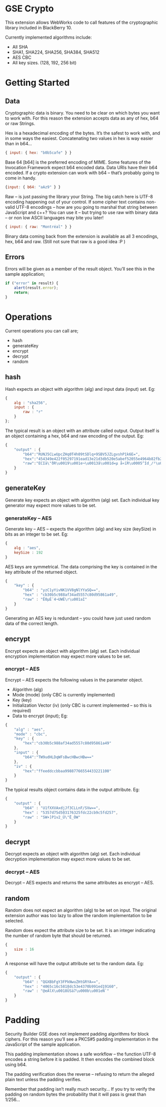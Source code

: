 # GSE Crypto

This extension allows WebWorks code to call features of the cryptographic library included in BlackBerry 10.

Currently implemented algorithms include:
* All SHA
 * SHA1, SHA224, SHA256, SHA384, SHA512
* AES CBC
 * All key sizes. (128, 192, 256 bit)

# Getting Started
## Data

Cryptographic data is binary. You need to be clear on which bytes you want to work with. For this reason the extension accepts data as any of hex, b64 or raw Strings. 

Hex is a hexadecimal encoding of the bytes. It’s the safest to work with, and in some ways the easiest. Concatenating two values in hex is way easier than in b64…

```javascript
{ input: { hex: "b0b5cafe" } }
```

Base 64 [b64] is the preferred encoding of MIME. Some features of the Invocation Framework expect b64 encoded data. Data URIs have their b64 encoded. If a crypto extension can work with b64 – that’s probably going to come in handy.

```javascript
{input: { b64: "aAz9" } }
```

Raw – is just passing the library your String. The big catch here is UTF-8 encoding happening out of your control. If some cipher text contains non-valid UTF-8 encodings – how are you going to marshal that string between JavaScript and c++? You can use it – but trying to use raw with binary data – or non low ASCII languages may bite you later!

```javascript
{ input: { raw: "Montréal" } }
```

Binary data coming back from the extension is available as all 3 encodings, hex, b64 and raw. (Still not sure that raw is a good idea :P )

## Errors

Errors will be given as a member of the result object. You’ll see this in the sample application;

```javascript
if ("error" in result) {
    alert(result.error);
    return;
}
```

# Operations
Current operations you can call are;
* hash
*	generateKey
*	encrypt
*	decrypt
*	random

## hash

Hash expects an object with algorithm (alg) and input data (input) set. Eg:
```javascript
{
    alg : "sha256",
    input : {
        raw : "r"
    }
};
```

The typical result is an object with an attribute called output. Output itself is an object containing a hex, b64 and raw encoding of the output. Eg:
```javascript
{
    "output" : {
        "b64":"RUNJ5CLwUpcZHq0T4h09tSDlq+9SBV5JZLgvshP1k6E=",
        "hex":"454349e422f05297191ead13e21d3db520e5abef52055e4964b82fb213f593a1",
        "raw":"ECIä\"ðR\u0019\u001e¬\u0013â\u001d=µ å«ïR\u0005^Id¸/²\u0013õ¡"
    }
}
```

## generateKey

Generate key expects an object with algorithm (alg) set. Each individual key generator may expect more values to be set.

### generateKey – AES
Generate key – AES – expects the algorithm (alg) and key size (keySize) in bits as an integer to be set. Eg:
```javascript
{
    alg : "aes",
    keySize : 192
}
```

AES keys are symmetrical. The data comprising the key is contained in the key attribute of the returned object.
```javascript
{
    "key" : {
        "b64" : "yzC1yYivNK1VV8gNlYYaSQ==",
        "hex" : "cb30b5c988af34ad5557c80d95861a49",
        "raw" : "Ë0µÉ¯4¬UWÈ\r\u001aI"
    }
}
```

Generating an AES key is redundant – you could have just used random data of the correct length.

## encrypt
Encrypt expects an object with algorithm (alg) set. Each individual encryption implementation may expect more values to be set.

### encrypt – AES
Encrypt – AES expects the following values in the parameter object.
* Algorithm (alg) 
* Mode (mode) (only CBC is currently implemented)
* Key (key)
* Initialization Vector (iv) (only CBC is current implemented – so this is required)
* Data to encrypt (input); Eg:

```javascript
{
    "alg" : "aes",
    "mode" : "cbc",
    "key" : {
        "hex":"cb30b5c988af34ad5557c80d95861a49"
    },
    "input" : {
        "b64":"TW9udHLDqWFsBwcHBwcHBw=="
    },
    "iv" : {
        "hex":"ffeeddccbbaa99887766554433221100"
    }
}
```

The typical results object contains data in the output attribute. Eg:

```javascript
{
    "output" : {
        "b64" : "U1fXXVAxdjJf3CLLnF/SVw==",
        "hex" : "5357d75d503176325fdc22cb9c5fd257",
        "raw" : "SW×]P1v2_Ü\"Ë_ÒW"
    }
}
```

## decrypt

Decrypt expects an object with algorithm (alg) set. Each individual decryption implementation may expect more values to be set.

### decrypt – AES

Decrypt – AES expects and returns the same attributes as encrypt – AES.

## random

Random does not expect an algorithm (alg) to be set on input. The original extension author was too lazy to allow the random implementation to be selected.

Random does expect the attribute size to be set. It is an integer indicating the number of random byte that should be returned.

```javascript
{
    size : 16
}
```

A response will have the output attribute set to the random data. Eg:
```javascript
{
    "output" : {
        "b64" : "QGXBbFgY3FPkNwuZHtGRYA==",
        "hex" : "4065c16c5818dc53e4370b991ed19160",
        "raw" : "@eÁlX\u0018ÜSä7\u000b\u001eÑ`"
    }
}
```

# Padding
Security Builder GSE does not implement padding algorithms for block ciphers. For this reason you’ll see a PKCS#5 padding implementation in the JavaScript of the sample application.

This padding implementation shows a safe workflow – the function UTF-8 encodes a string before it is padded. It then encodes the combined block using b64.

The padding verification does the reverse – refusing to return the alleged plain text unless the padding verifies.

Remember that padding isn’t really much security… If you try to verify the padding on random bytes the probability that it will pass is great than 1/256…




